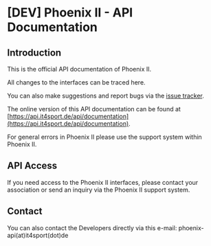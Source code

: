 
# [DEV] Phoenix II - API Documentation

## Introduction
This is the official API documentation of Phoenix II.

All changes to the interfaces can be traced here.

You can also make suggestions and report bugs via the [issue tracker](https://github.com/Tricept/phoenixii-api/issues).

The online version of this API documentation can be found at [https://api.it4sport.de/api/documentation](https://api.it4sport.de/api/documentation).

For general errors in Phoenix II please use the support system within Phoenix II.


## API Access
If you need access to the Phoenix II interfaces, please contact your association or send an inquiry via the Phoenix II support system.

## Contact
You can also contact the Developers directly via this e-mail: phoenix-api(at)it4sport(dot)de
